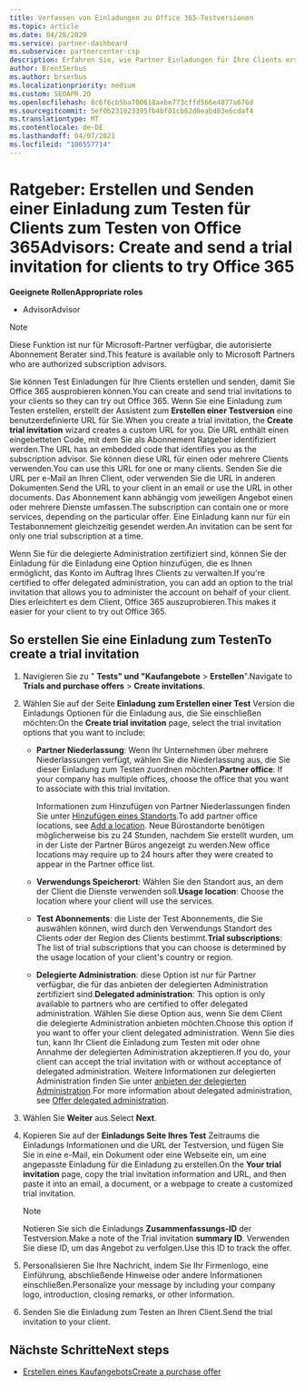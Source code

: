 ```yaml
---
title: Verfassen von Einladungen zu Office 365-Testversionen
ms.topic: article
ms.date: 04/28/2020
ms.service: partner-dashboard
ms.subservice: partnercenter-csp
description: Erfahren Sie, wie Partner Einladungen für Ihre Clients erstellen und senden können, um Office 365 zu testen. Partner sind ein autorisierter Abonnement Ratgeber.
author: BrentSerbus
ms.author: brserbus
ms.localizationpriority: medium
ms.custom: SEOAPR.20
ms.openlocfilehash: 8c6f6cb5ba700618aebe773cffd566e4077a676d
ms.sourcegitcommit: 5ef0b231023395fb4bf01cb82d0eabd83e6cdaf4
ms.translationtype: MT
ms.contentlocale: de-DE
ms.lasthandoff: 04/07/2021
ms.locfileid: "106557714"
---
```

# <a name="advisors-create-and-send-a-trial-invitation-for-clients-to-try-office-365"></a><span data-ttu-id="86e05-104">Ratgeber: Erstellen und Senden einer Einladung zum Testen für Clients zum Testen von Office 365</span><span class="sxs-lookup"><span data-stu-id="86e05-104">Advisors: Create and send a trial invitation for clients to try Office 365</span></span>


<span data-ttu-id="86e05-105">**Geeignete Rollen**</span><span class="sxs-lookup"><span data-stu-id="86e05-105">**Appropriate roles**</span></span>

- <span data-ttu-id="86e05-106">Advisor</span><span class="sxs-lookup"><span data-stu-id="86e05-106">Advisor</span></span>

> [!NOTE]
> <span data-ttu-id="86e05-107">Diese Funktion ist nur für Microsoft-Partner verfügbar, die autorisierte Abonnement Berater sind.</span><span class="sxs-lookup"><span data-stu-id="86e05-107">This feature is available only to Microsoft Partners who are authorized subscription advisors.</span></span>

<span data-ttu-id="86e05-108">Sie können Test Einladungen für Ihre Clients erstellen und senden, damit Sie Office 365 ausprobieren können.</span><span class="sxs-lookup"><span data-stu-id="86e05-108">You can create and send trial invitations to your clients so they can try out Office 365.</span></span> <span data-ttu-id="86e05-109">Wenn Sie eine Einladung zum Testen erstellen, erstellt der Assistent zum **Erstellen einer Testversion** eine benutzerdefinierte URL für Sie.</span><span class="sxs-lookup"><span data-stu-id="86e05-109">When you create a trial invitation, the **Create trial invitation** wizard creates a custom URL for you.</span></span> <span data-ttu-id="86e05-110">Die URL enthält einen eingebetteten Code, mit dem Sie als Abonnement Ratgeber identifiziert werden.</span><span class="sxs-lookup"><span data-stu-id="86e05-110">The URL has an embedded code that identifies you as the subscription advisor.</span></span> <span data-ttu-id="86e05-111">Sie können diese URL für einen oder mehrere Clients verwenden.</span><span class="sxs-lookup"><span data-stu-id="86e05-111">You can use this URL for one or many clients.</span></span> <span data-ttu-id="86e05-112">Senden Sie die URL per e-Mail an Ihren Client, oder verwenden Sie die URL in anderen Dokumenten.</span><span class="sxs-lookup"><span data-stu-id="86e05-112">Send the URL to your client in an email or use the URL in other documents.</span></span> <span data-ttu-id="86e05-113">Das Abonnement kann abhängig vom jeweiligen Angebot einen oder mehrere Dienste umfassen.</span><span class="sxs-lookup"><span data-stu-id="86e05-113">The subscription can contain one or more services, depending on the particular offer.</span></span> <span data-ttu-id="86e05-114">Eine Einladung kann nur für ein Testabonnement gleichzeitig gesendet werden.</span><span class="sxs-lookup"><span data-stu-id="86e05-114">An invitation can be sent for only one trial subscription at a time.</span></span>

<span data-ttu-id="86e05-115">Wenn Sie für die delegierte Administration zertifiziert sind, können Sie der Einladung für die Einladung eine Option hinzufügen, die es Ihnen ermöglicht, das Konto im Auftrag Ihres Clients zu verwalten.</span><span class="sxs-lookup"><span data-stu-id="86e05-115">If you're certified to offer delegated administration, you can add an option to the trial invitation that allows you to administer the account on behalf of your client.</span></span> <span data-ttu-id="86e05-116">Dies erleichtert es dem Client, Office 365 auszuprobieren.</span><span class="sxs-lookup"><span data-stu-id="86e05-116">This makes it easier for your client to try out Office 365.</span></span>

## <a name="to-create-a-trial-invitation"></a><span data-ttu-id="86e05-117">So erstellen Sie eine Einladung zum Testen</span><span class="sxs-lookup"><span data-stu-id="86e05-117">To create a trial invitation</span></span>

1. <span data-ttu-id="86e05-118">Navigieren Sie zu " **Tests" und "Kaufangebote**  >  **Erstellen**".</span><span class="sxs-lookup"><span data-stu-id="86e05-118">Navigate to **Trials and purchase offers** > **Create invitations**.</span></span>

2. <span data-ttu-id="86e05-119">Wählen Sie auf der Seite **Einladung zum Erstellen einer Test** Version die Einladungs Optionen für die Einladung aus, die Sie einschließen möchten:</span><span class="sxs-lookup"><span data-stu-id="86e05-119">On the **Create trial invitation** page, select the trial invitation options that you want to include:</span></span>

    - <span data-ttu-id="86e05-120">**Partner Niederlassung**: Wenn Ihr Unternehmen über mehrere Niederlassungen verfügt, wählen Sie die Niederlassung aus, die Sie dieser Einladung zum Testen zuordnen möchten.</span><span class="sxs-lookup"><span data-stu-id="86e05-120">**Partner office**: If your company has multiple offices, choose the office that you want to associate with this trial invitation.</span></span>

        <span data-ttu-id="86e05-121">Informationen zum Hinzufügen von Partner Niederlassungen finden Sie unter [Hinzufügen eines Standorts](manage-locations.md).</span><span class="sxs-lookup"><span data-stu-id="86e05-121">To add partner office locations, see [Add a location](manage-locations.md).</span></span> <span data-ttu-id="86e05-122">Neue Bürostandorte benötigen möglicherweise bis zu 24 Stunden, nachdem Sie erstellt wurden, um in der Liste der Partner Büros angezeigt zu werden.</span><span class="sxs-lookup"><span data-stu-id="86e05-122">New office locations may require up to 24 hours after they were created to appear in the Partner office list.</span></span>

    - <span data-ttu-id="86e05-123">**Verwendungs Speicherort**: Wählen Sie den Standort aus, an dem der Client die Dienste verwenden soll.</span><span class="sxs-lookup"><span data-stu-id="86e05-123">**Usage location**: Choose the location where your client will use the services.</span></span>
    - <span data-ttu-id="86e05-124">**Test Abonnements**: die Liste der Test Abonnements, die Sie auswählen können, wird durch den Verwendungs Standort des Clients oder der Region des Clients bestimmt.</span><span class="sxs-lookup"><span data-stu-id="86e05-124">**Trial subscriptions**: The list of trial subscriptions that you can choose is determined by the usage location of your client's country or region.</span></span>
    - <span data-ttu-id="86e05-125">**Delegierte Administration**: diese Option ist nur für Partner verfügbar, die für das anbieten der delegierten Administration zertifiziert sind.</span><span class="sxs-lookup"><span data-stu-id="86e05-125">**Delegated administration**: This option is only available to partners who are certified to offer delegated administration.</span></span> <span data-ttu-id="86e05-126">Wählen Sie diese Option aus, wenn Sie dem Client die delegierte Administration anbieten möchten.</span><span class="sxs-lookup"><span data-stu-id="86e05-126">Choose this option if you want to offer your client delegated administration.</span></span> <span data-ttu-id="86e05-127">Wenn Sie dies tun, kann Ihr Client die Einladung zum Testen mit oder ohne Annahme der delegierten Administration akzeptieren.</span><span class="sxs-lookup"><span data-stu-id="86e05-127">If you do, your client can accept the trial invitation with or without acceptance of delegated administration.</span></span> <span data-ttu-id="86e05-128">Weitere Informationen zur delegierten Administration finden Sie unter [anbieten der delegierten Administration](customers-revoke-admin-privileges.md).</span><span class="sxs-lookup"><span data-stu-id="86e05-128">For more information about delegated administration, see [Offer delegated administration](customers-revoke-admin-privileges.md).</span></span>

3. <span data-ttu-id="86e05-129">Wählen Sie **Weiter** aus.</span><span class="sxs-lookup"><span data-stu-id="86e05-129">Select **Next**.</span></span>

4. <span data-ttu-id="86e05-130">Kopieren Sie auf der **Einladungs Seite Ihres Test** Zeitraums die Einladungs Informationen und die URL der Testversion, und fügen Sie Sie in eine e-Mail, ein Dokument oder eine Webseite ein, um eine angepasste Einladung für die Einladung zu erstellen.</span><span class="sxs-lookup"><span data-stu-id="86e05-130">On the **Your trial invitation** page, copy the trial invitation information and URL, and then paste it into an email, a document, or a webpage to create a customized trial invitation.</span></span>

    > [!NOTE]
    > <span data-ttu-id="86e05-131">Notieren Sie sich die Einladungs **Zusammenfassungs-ID** der Testversion.</span><span class="sxs-lookup"><span data-stu-id="86e05-131">Make a note of the Trial invitation **summary ID**.</span></span> <span data-ttu-id="86e05-132">Verwenden Sie diese ID, um das Angebot zu verfolgen.</span><span class="sxs-lookup"><span data-stu-id="86e05-132">Use this ID to track the offer.</span></span>

5. <span data-ttu-id="86e05-133">Personalisieren Sie Ihre Nachricht, indem Sie Ihr Firmenlogo, eine Einführung, abschließende Hinweise oder andere Informationen einschließen.</span><span class="sxs-lookup"><span data-stu-id="86e05-133">Personalize your message by including your company logo, introduction, closing remarks, or other information.</span></span>

6. <span data-ttu-id="86e05-134">Senden Sie die Einladung zum Testen an Ihren Client.</span><span class="sxs-lookup"><span data-stu-id="86e05-134">Send the trial invitation to your client.</span></span>

## <a name="next-steps"></a><span data-ttu-id="86e05-135">Nächste Schritte</span><span class="sxs-lookup"><span data-stu-id="86e05-135">Next steps</span></span>

- [<span data-ttu-id="86e05-136">Erstellen eines Kaufangebots</span><span class="sxs-lookup"><span data-stu-id="86e05-136">Create a purchase offer</span></span>](advisor-create-a-purchase-offer.md)
